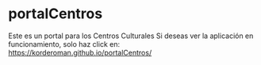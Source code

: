 # portalCentros
Este es un portal para los Centros Culturales
Si deseas ver la aplicación en funcionamiento, solo haz click en:
https://korderoman.github.io/portalCentros/
